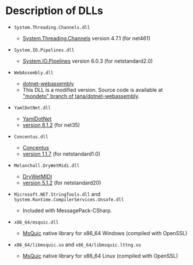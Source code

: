 # Description of DLLs
- `System.Threading.Channels.dll`
    - [System.Threading.Channels](https://www.nuget.org/packages/System.Threading.Channels) version 4.7.1 (for net461)
- `System.IO.Pipelines.dll`
    - [System.IO.Pipelines](https://www.nuget.org/packages/System.IO.Pipelines/) version 6.0.3 (for netstandard2.0)
- `WebAssembly.dll`
    - [dotnet-webassembly](https://github.com/RyanLamansky/dotnet-webassembly)
    - This DLL is a modified version. Source code is available at ["mondeto" branch of tana/dotnet-webassembly](https://github.com/tana/dotnet-webassembly/tree/mondeto).
- `YamlDotNet.dll`
    - [YamlDotNet](https://github.com/aaubry/YamlDotNet)
    - [version 8.1.2](https://www.nuget.org/packages/YamlDotNet/8.1.2) (for net35)
- `Concentus.dll`
    - [Concentus](https://github.com/lostromb/concentus)
    - [version 1.1.7](https://www.nuget.org/packages/Concentus/1.1.7) (for netstandard1.0)
- `Melanchall.DryWetMidi.dll`
    - [DryWetMIDI](https://github.com/melanchall/drywetmidi)
    - [version 5.1.2](https://github.com/melanchall/drywetmidi/releases/tag/v5.1.2) (for netstandard20)

- `Microsoft.NET.StringTools.dll` and `System.Runtime.CompilerServices.Unsafe.dll`
    - Included with MessagePack-CSharp.

- `x86_64/msquic.dll`
    - [MsQuic](https://github.com/microsoft/msquic) native library for x86_64 Windows (compiled with OpenSSL)
- `x86_64/libmsquic.so` and `x86_64/libmsquic.lttng.so`
    - [MsQuic](https://github.com/microsoft/msquic) native library for x86_64 Linux (compiled with OpenSSL)